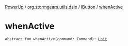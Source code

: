 [PowerUp](../../index.md) / [org.stormgears.utils.dsio](../index.md) / [IButton](index.md) / [whenActive](./when-active.md)

# whenActive

`abstract fun whenActive(command: Command): `[`Unit`](https://kotlinlang.org/api/latest/jvm/stdlib/kotlin/-unit/index.html)